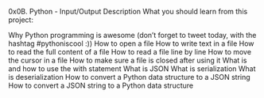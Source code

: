 0x0B. Python - Input/Output
Description
What you should learn from this project:

Why Python programming is awesome (don’t forget to tweet today, with the hashtag #pythoniscool :)) How to open a file How to write text in a file How to read the full content of a file How to read a file line by line How to move the cursor in a file How to make sure a file is closed after using it What is and how to use the with statement What is JSON What is serialization What is deserialization How to convert a Python data structure to a JSON string How to convert a JSON string to a Python data structure
